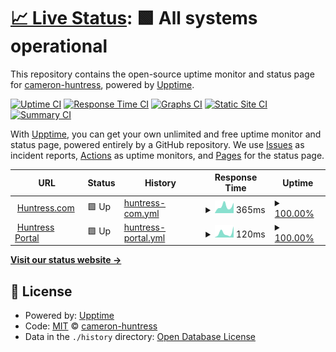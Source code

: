 # [📈 Live Status](https://demo.upptime.js.org): <!--live status--> **🟩 All systems operational**

This repository contains the open-source uptime monitor and status page for [cameron-huntress](https://demo.upptime.js.org), powered by [Upptime](https://github.com/upptime/upptime).

[![Uptime CI](https://github.com/cameron-huntress/upptime_testing/workflows/Uptime%20CI/badge.svg)](https://github.com/cameron-huntress/upptime_testing/actions?query=workflow%3A%22Uptime+CI%22)
[![Response Time CI](https://github.com/cameron-huntress/upptime_testing/workflows/Response%20Time%20CI/badge.svg)](https://github.com/cameron-huntress/upptime_testing/actions?query=workflow%3A%22Response+Time+CI%22)
[![Graphs CI](https://github.com/cameron-huntress/upptime_testing/workflows/Graphs%20CI/badge.svg)](https://github.com/cameron-huntress/upptime_testing/actions?query=workflow%3A%22Graphs+CI%22)
[![Static Site CI](https://github.com/cameron-huntress/upptime_testing/workflows/Static%20Site%20CI/badge.svg)](https://github.com/cameron-huntress/upptime_testing/actions?query=workflow%3A%22Static+Site+CI%22)
[![Summary CI](https://github.com/cameron-huntress/upptime_testing/workflows/Summary%20CI/badge.svg)](https://github.com/cameron-huntress/upptime_testing/actions?query=workflow%3A%22Summary+CI%22)

With [Upptime](https://upptime.js.org), you can get your own unlimited and free uptime monitor and status page, powered entirely by a GitHub repository. We use [Issues](https://github.com/cameron-huntress/upptime_testing/issues) as incident reports, [Actions](https://github.com/cameron-huntress/upptime_testing/actions) as uptime monitors, and [Pages](https://demo.upptime.js.org) for the status page.

<!--start: status pages-->
<!-- This summary is generated by Upptime (https://github.com/upptime/upptime) -->
<!-- Do not edit this manually, your changes will be overwritten -->
<!-- prettier-ignore -->
| URL | Status | History | Response Time | Uptime |
| --- | ------ | ------- | ------------- | ------ |
| <img alt="" src="https://icons.duckduckgo.com/ip3/huntress.com.ico" height="13"> [Huntress.com](https://huntress.com) | 🟩 Up | [huntress-com.yml](https://github.com/cameron-huntress/upptime_testing/commits/HEAD/history/huntress-com.yml) | <details><summary><img alt="Response time graph" src="./graphs/huntress-com/response-time-week.png" height="20"> 365ms</summary><br><a href="https://cameron-huntress.github.io/upptime_testing/history/huntress-com"><img alt="Response time 392" src="https://img.shields.io/endpoint?url=https%3A%2F%2Fraw.githubusercontent.com%2Fcameron-huntress%2Fupptime_testing%2FHEAD%2Fapi%2Fhuntress-com%2Fresponse-time.json"></a><br><a href="https://cameron-huntress.github.io/upptime_testing/history/huntress-com"><img alt="24-hour response time 298" src="https://img.shields.io/endpoint?url=https%3A%2F%2Fraw.githubusercontent.com%2Fcameron-huntress%2Fupptime_testing%2FHEAD%2Fapi%2Fhuntress-com%2Fresponse-time-day.json"></a><br><a href="https://cameron-huntress.github.io/upptime_testing/history/huntress-com"><img alt="7-day response time 365" src="https://img.shields.io/endpoint?url=https%3A%2F%2Fraw.githubusercontent.com%2Fcameron-huntress%2Fupptime_testing%2FHEAD%2Fapi%2Fhuntress-com%2Fresponse-time-week.json"></a><br><a href="https://cameron-huntress.github.io/upptime_testing/history/huntress-com"><img alt="30-day response time 323" src="https://img.shields.io/endpoint?url=https%3A%2F%2Fraw.githubusercontent.com%2Fcameron-huntress%2Fupptime_testing%2FHEAD%2Fapi%2Fhuntress-com%2Fresponse-time-month.json"></a><br><a href="https://cameron-huntress.github.io/upptime_testing/history/huntress-com"><img alt="1-year response time 392" src="https://img.shields.io/endpoint?url=https%3A%2F%2Fraw.githubusercontent.com%2Fcameron-huntress%2Fupptime_testing%2FHEAD%2Fapi%2Fhuntress-com%2Fresponse-time-year.json"></a></details> | <details><summary><a href="https://cameron-huntress.github.io/upptime_testing/history/huntress-com">100.00%</a></summary><a href="https://cameron-huntress.github.io/upptime_testing/history/huntress-com"><img alt="All-time uptime 99.99%" src="https://img.shields.io/endpoint?url=https%3A%2F%2Fraw.githubusercontent.com%2Fcameron-huntress%2Fupptime_testing%2FHEAD%2Fapi%2Fhuntress-com%2Fuptime.json"></a><br><a href="https://cameron-huntress.github.io/upptime_testing/history/huntress-com"><img alt="24-hour uptime 100.00%" src="https://img.shields.io/endpoint?url=https%3A%2F%2Fraw.githubusercontent.com%2Fcameron-huntress%2Fupptime_testing%2FHEAD%2Fapi%2Fhuntress-com%2Fuptime-day.json"></a><br><a href="https://cameron-huntress.github.io/upptime_testing/history/huntress-com"><img alt="7-day uptime 100.00%" src="https://img.shields.io/endpoint?url=https%3A%2F%2Fraw.githubusercontent.com%2Fcameron-huntress%2Fupptime_testing%2FHEAD%2Fapi%2Fhuntress-com%2Fuptime-week.json"></a><br><a href="https://cameron-huntress.github.io/upptime_testing/history/huntress-com"><img alt="30-day uptime 100.00%" src="https://img.shields.io/endpoint?url=https%3A%2F%2Fraw.githubusercontent.com%2Fcameron-huntress%2Fupptime_testing%2FHEAD%2Fapi%2Fhuntress-com%2Fuptime-month.json"></a><br><a href="https://cameron-huntress.github.io/upptime_testing/history/huntress-com"><img alt="1-year uptime 99.99%" src="https://img.shields.io/endpoint?url=https%3A%2F%2Fraw.githubusercontent.com%2Fcameron-huntress%2Fupptime_testing%2FHEAD%2Fapi%2Fhuntress-com%2Fuptime-year.json"></a></details>
| <img alt="" src="https://icons.duckduckgo.com/ip3/huntress.io.ico" height="13"> [Huntress Portal](https://huntress.io) | 🟩 Up | [huntress-portal.yml](https://github.com/cameron-huntress/upptime_testing/commits/HEAD/history/huntress-portal.yml) | <details><summary><img alt="Response time graph" src="./graphs/huntress-portal/response-time-week.png" height="20"> 120ms</summary><br><a href="https://cameron-huntress.github.io/upptime_testing/history/huntress-portal"><img alt="Response time 193" src="https://img.shields.io/endpoint?url=https%3A%2F%2Fraw.githubusercontent.com%2Fcameron-huntress%2Fupptime_testing%2FHEAD%2Fapi%2Fhuntress-portal%2Fresponse-time.json"></a><br><a href="https://cameron-huntress.github.io/upptime_testing/history/huntress-portal"><img alt="24-hour response time 89" src="https://img.shields.io/endpoint?url=https%3A%2F%2Fraw.githubusercontent.com%2Fcameron-huntress%2Fupptime_testing%2FHEAD%2Fapi%2Fhuntress-portal%2Fresponse-time-day.json"></a><br><a href="https://cameron-huntress.github.io/upptime_testing/history/huntress-portal"><img alt="7-day response time 120" src="https://img.shields.io/endpoint?url=https%3A%2F%2Fraw.githubusercontent.com%2Fcameron-huntress%2Fupptime_testing%2FHEAD%2Fapi%2Fhuntress-portal%2Fresponse-time-week.json"></a><br><a href="https://cameron-huntress.github.io/upptime_testing/history/huntress-portal"><img alt="30-day response time 152" src="https://img.shields.io/endpoint?url=https%3A%2F%2Fraw.githubusercontent.com%2Fcameron-huntress%2Fupptime_testing%2FHEAD%2Fapi%2Fhuntress-portal%2Fresponse-time-month.json"></a><br><a href="https://cameron-huntress.github.io/upptime_testing/history/huntress-portal"><img alt="1-year response time 193" src="https://img.shields.io/endpoint?url=https%3A%2F%2Fraw.githubusercontent.com%2Fcameron-huntress%2Fupptime_testing%2FHEAD%2Fapi%2Fhuntress-portal%2Fresponse-time-year.json"></a></details> | <details><summary><a href="https://cameron-huntress.github.io/upptime_testing/history/huntress-portal">100.00%</a></summary><a href="https://cameron-huntress.github.io/upptime_testing/history/huntress-portal"><img alt="All-time uptime 100.00%" src="https://img.shields.io/endpoint?url=https%3A%2F%2Fraw.githubusercontent.com%2Fcameron-huntress%2Fupptime_testing%2FHEAD%2Fapi%2Fhuntress-portal%2Fuptime.json"></a><br><a href="https://cameron-huntress.github.io/upptime_testing/history/huntress-portal"><img alt="24-hour uptime 100.00%" src="https://img.shields.io/endpoint?url=https%3A%2F%2Fraw.githubusercontent.com%2Fcameron-huntress%2Fupptime_testing%2FHEAD%2Fapi%2Fhuntress-portal%2Fuptime-day.json"></a><br><a href="https://cameron-huntress.github.io/upptime_testing/history/huntress-portal"><img alt="7-day uptime 100.00%" src="https://img.shields.io/endpoint?url=https%3A%2F%2Fraw.githubusercontent.com%2Fcameron-huntress%2Fupptime_testing%2FHEAD%2Fapi%2Fhuntress-portal%2Fuptime-week.json"></a><br><a href="https://cameron-huntress.github.io/upptime_testing/history/huntress-portal"><img alt="30-day uptime 100.00%" src="https://img.shields.io/endpoint?url=https%3A%2F%2Fraw.githubusercontent.com%2Fcameron-huntress%2Fupptime_testing%2FHEAD%2Fapi%2Fhuntress-portal%2Fuptime-month.json"></a><br><a href="https://cameron-huntress.github.io/upptime_testing/history/huntress-portal"><img alt="1-year uptime 100.00%" src="https://img.shields.io/endpoint?url=https%3A%2F%2Fraw.githubusercontent.com%2Fcameron-huntress%2Fupptime_testing%2FHEAD%2Fapi%2Fhuntress-portal%2Fuptime-year.json"></a></details>

<!--end: status pages-->

[**Visit our status website →**](https://demo.upptime.js.org)

## 📄 License

- Powered by: [Upptime](https://github.com/upptime/upptime)
- Code: [MIT](./LICENSE) © [cameron-huntress](https://demo.upptime.js.org)
- Data in the `./history` directory: [Open Database License](https://opendatacommons.org/licenses/odbl/1-0/)
